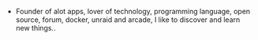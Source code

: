 - Founder of alot apps, lover of technology, programming language, open source, forum, docker, unraid and arcade, I like to discover and learn new things..
  <br>




































































































